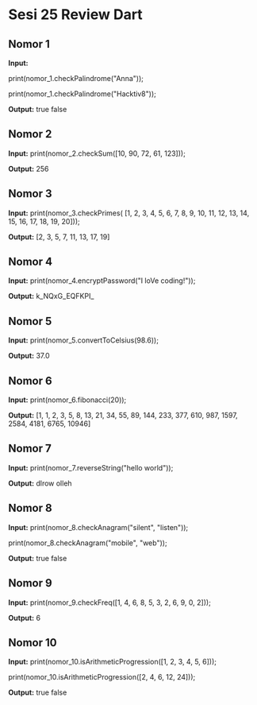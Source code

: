 # Sesi 25 Review Dart

## Nomor 1

**Input:**

print(nomor_1.checkPalindrome("Anna"));

print(nomor_1.checkPalindrome("Hacktiv8"));

**Output:**
true
false

## Nomor 2

**Input:**
print(nomor_2.checkSum([10, 90, 72, 61, 123]));

**Output:**
256

## Nomor 3

**Input:**
print(nomor_3.checkPrimes(
[1, 2, 3, 4, 5, 6, 7, 8, 9, 10, 11, 12, 13, 14, 15, 16, 17, 18, 19, 20]));

**Output:**
[2, 3, 5, 7, 11, 13, 17, 19]

## Nomor 4

**Input:**
print(nomor_4.encryptPassword("I loVe coding!"));

**Output:**
k_NQxG_EQFKPI_

## Nomor 5

**Input:**
print(nomor_5.convertToCelsius(98.6));

**Output:**
37.0

## Nomor 6

**Input:**
print(nomor_6.fibonacci(20));

**Output:**
[1, 1, 2, 3, 5, 8, 13, 21, 34, 55, 89, 144, 233, 377, 610, 987, 1597, 2584, 4181, 6765, 10946]

## Nomor 7

**Input:**
print(nomor_7.reverseString("hello world"));

**Output:**
dlrow olleh

## Nomor 8

**Input:**
print(nomor_8.checkAnagram("silent", "listen"));

print(nomor_8.checkAnagram("mobile", "web"));

**Output:**
true
false

## Nomor 9

**Input:**
print(nomor_9.checkFreq([1, 4, 6, 8, 5, 3, 2, 6, 9, 0, 2]));

**Output:**
6

## Nomor 10

**Input:**
print(nomor_10.isArithmeticProgression([1, 2, 3, 4, 5, 6]));

print(nomor_10.isArithmeticProgression([2, 4, 6, 12, 24]));

**Output:**
true
false
